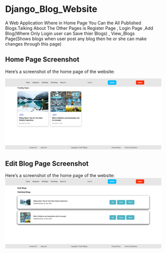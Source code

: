 # Django_Blog_Website
A Web Application Where in Home Page You Can the All Published Blogs.Talking About The Other Pages is Register Page , Login Page ,Add Blog(Where Only Login user can Save thier Blogs) , View_Blogs Page(Shows blogs when user post any blog then he or she can make changes through this page)   


## Home Page Screenshot

Here’s a screenshot of the home page of the website:

![Home page screenshot](https://github.com/CodeWithVivekPal/Django_Blog_Website/raw/main/static/Home%20page.png)
## Edit Blog Page Screenshot

Here’s a screenshot of the home page of the website:
![View_Blogs page screenshot](https://github.com/CodeWithVivekPal/Django_Blog_Website/blob/main/static/View_Blogs.png)

